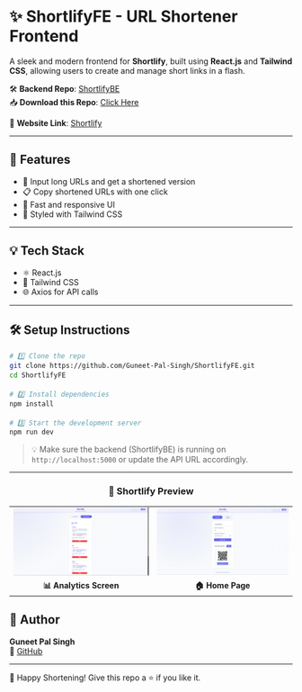 # ✨ ShortlifyFE - URL Shortener Frontend

A sleek and modern frontend for **Shortlify**, built using **React.js** and **Tailwind CSS**, allowing users to create and manage short links in a flash.

🛠️ **Backend Repo**: [ShortlifyBE](https://github.com/Guneet-Pal-Singh/ShortlifyBE)  
📥 **Download this Repo**: [Click Here](https://github.com/Guneet-Pal-Singh/ShortlifyFE/archive/refs/heads/main.zip)

🔗 **Website Link**: [Shortlify](https://shortlify-fe.vercel.app/)

---

## 🌟 Features

- 🔗 Input long URLs and get a shortened version
- 📋 Copy shortened URLs with one click
- 🚀 Fast and responsive UI
- 🎨 Styled with Tailwind CSS

---

## 💡 Tech Stack

- ⚛️ React.js
- 🎨 Tailwind CSS
- 🌐 Axios for API calls

---

## 🛠️ Setup Instructions

```bash
# 1️⃣ Clone the repo
git clone https://github.com/Guneet-Pal-Singh/ShortlifyFE.git
cd ShortlifyFE

# 2️⃣ Install dependencies
npm install

# 3️⃣ Start the development server
npm run dev
```

> 💡 Make sure the backend (ShortlifyBE) is running on `http://localhost:5000` or update the API URL accordingly.

---

<h3 align="center">📸 Shortlify Preview</h3>

<table align="center">
  <tr>
    <td align="center"><img src="https://github.com/Guneet-Pal-Singh/ShortlifyFE/blob/main/demo_img/Home.png?raw=true" width="300"/></td>
    <td align="center"><img src="https://github.com/Guneet-Pal-Singh/ShortlifyFE/blob/main/demo_img/Analytics.png?raw=true" width="300"/></td>
  </tr>
  <tr>
    <td align="center"><strong>📊 Analytics Screen</strong></td>
    <td align="center"><strong>🏠 Home Page</strong></td>
  </tr>
</table>


## 👤 Author

**Guneet Pal Singh**  
🔗 [GitHub](https://github.com/Guneet-Pal-Singh)

---

🎉 Happy Shortening! Give this repo a ⭐ if you like it.
